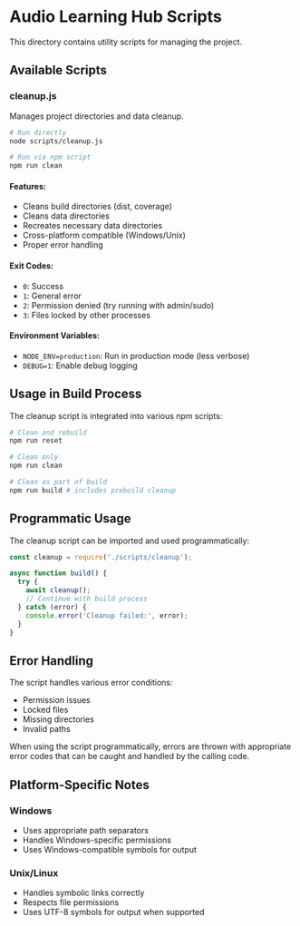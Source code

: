 # Audio Learning Hub Scripts

This directory contains utility scripts for managing the project.

## Available Scripts

### cleanup.js
Manages project directories and data cleanup.

```bash
# Run directly
node scripts/cleanup.js

# Run via npm script
npm run clean
```

#### Features:
- Cleans build directories (dist, coverage)
- Cleans data directories
- Recreates necessary data directories
- Cross-platform compatible (Windows/Unix)
- Proper error handling

#### Exit Codes:
- `0`: Success
- `1`: General error
- `2`: Permission denied (try running with admin/sudo)
- `3`: Files locked by other processes

#### Environment Variables:
- `NODE_ENV=production`: Run in production mode (less verbose)
- `DEBUG=1`: Enable debug logging

## Usage in Build Process

The cleanup script is integrated into various npm scripts:

```bash
# Clean and rebuild
npm run reset

# Clean only
npm run clean

# Clean as part of build
npm run build # includes prebuild cleanup
```

## Programmatic Usage

The cleanup script can be imported and used programmatically:

```javascript
const cleanup = require('./scripts/cleanup');

async function build() {
  try {
    await cleanup();
    // Continue with build process
  } catch (error) {
    console.error('Cleanup failed:', error);
  }
}
```

## Error Handling

The script handles various error conditions:
- Permission issues
- Locked files
- Missing directories
- Invalid paths

When using the script programmatically, errors are thrown with appropriate error codes that can be caught and handled by the calling code.

## Platform-Specific Notes

### Windows
- Uses appropriate path separators
- Handles Windows-specific permissions
- Uses Windows-compatible symbols for output

### Unix/Linux
- Handles symbolic links correctly
- Respects file permissions
- Uses UTF-8 symbols for output when supported